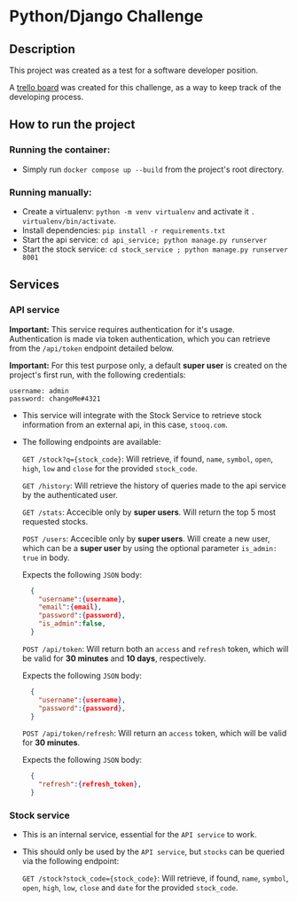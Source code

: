 # Python/Django Challenge

## Description
This project was created as a test for a software developer position.

A [trello board](https://trello.com/invite/b/r7I2roMn/c1d7332cbaffdc983066313a944d48d8/jobsity-homework) was created for this challenge, as a way to keep track of the developing process.

## How to run the project
### Running the container:
* Simply run `docker compose up --build` from the project's root directory.
### Running manually:
* Create a virtualenv: `python -m venv virtualenv` and activate it `. virtualenv/bin/activate`.
* Install dependencies: `pip install -r requirements.txt`
* Start the api service: `cd api_service; python manage.py runserver`
* Start the stock service: `cd stock_service ; python manage.py runserver 8001`

## Services
### API service
__Important:__ This service requires authentication for it's usage. Authentication is made via token authentication, which you can retrieve from the `/api/token` endpoint detailed below.

__Important:__ For this test purpose only, a default __super user__ is created on the project's first run, with the following credentials:
  ```
  username: admin
  password: changeMe#4321
  ```
* This service will integrate with the Stock Service to retrieve stock information from an external api, in this case, `stooq.com`.
* The following endpoints are available:

  `GET /stock?q={stock_code}`: Will retrieve, if found, `name`, `symbol`, `open`, `high`, `low` and `close` for the provided `stock_code`.

  `GET /history`: Will retrieve the history of queries made to the api service by the authenticated user.

  `GET /stats`: Accecible only by __super users__. Will return the top 5 most requested stocks.

  `POST /users`: Accecible only by __super users__. Will create a new user, which can be a __super user__ by using the optional parameter `is_admin: true` in body.

  Expects the following `JSON` body:

  ```json
    {
      "username":{username},
      "email":{email},
      "password":{password},
      "is_admin":false,
    }
  ```

  `POST /api/token`: Will return both an `access` and `refresh` token, which will be valid for __30 minutes__ and __10 days__, respectively.

  Expects the following `JSON` body:

  ```json
    {
      "username":{username},
      "password":{password},
    }
  ```

  `POST /api/token/refresh`: Will return an `access` token, which will be valid for __30 minutes__.

  Expects the following `JSON` body:

  ```json
    {
      "refresh":{refresh_token},
    }
  ```



### Stock service
* This is an internal service, essential for the `API service` to work.
* This should only be used by the `API service`, but `stocks` can be queried via the following endpoint:

  `GET /stock?stock_code={stock_code}`: Will retrieve, if found, `name`, `symbol`, `open`, `high`, `low`, `close` and `date` for the provided `stock_code`.